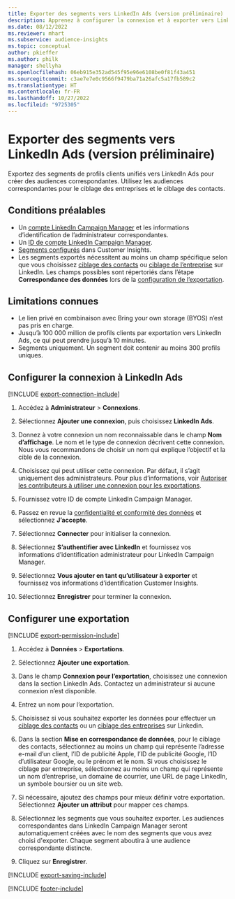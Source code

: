 ```yaml
---
title: Exporter des segments vers LinkedIn Ads (version préliminaire)
description: Apprenez à configurer la connexion et à exporter vers LinkedIn Ads.
ms.date: 08/12/2022
ms.reviewer: mhart
ms.subservice: audience-insights
ms.topic: conceptual
author: pkieffer
ms.author: philk
manager: shellyha
ms.openlocfilehash: 06eb915e352ad545f95e96e6108be0f81f43a451
ms.sourcegitcommit: c3ae7e7e0c9566f9479ba71a26afc5a17fb589c2
ms.translationtype: HT
ms.contentlocale: fr-FR
ms.lasthandoff: 10/27/2022
ms.locfileid: "9725305"
---
```

# <a name="export-segments-to-linkedin-ads-preview"></a>Exporter des segments vers LinkedIn Ads (version préliminaire)

Exportez des segments de profils clients unifiés vers LinkedIn Ads pour créer des audiences correspondantes. Utilisez les audiences correspondantes pour le ciblage des entreprises et le ciblage des contacts.

## <a name="prerequisites"></a>Conditions préalables

- Un [compte LinkedIn Campaign Manager](https://business.linkedin.com/marketing-solutions/ads) et les informations d’identification de l’administrateur correspondantes.
- Un [ID de compte LinkedIn Campaign Manager](https://www.linkedin.com/help/lms/answer/a424270).
- [Segments configurés](segments.md) dans Customer Insights.
- Les segments exportés nécessitent au moins un champ spécifique selon que vous choisissez [ciblage des contacts](https://business.linkedin.com/marketing-solutions/ad-targeting/contact-targeting) ou [ciblage de l’entreprise](https://business.linkedin.com/marketing-solutions/ad-targeting/account-targeting) sur LinkedIn. Les champs possibles sont répertoriés dans l’étape **Correspondance des données** lors de la [configuration de l’exportation](#configure-an-export).

## <a name="known-limitations"></a>Limitations connues

- Le lien privé en combinaison avec Bring your own storage (BYOS) n’est pas pris en charge.
- Jusqu’à 100 000 million de profils clients par exportation vers LinkedIn Ads, ce qui peut prendre jusqu’à 10 minutes.
- Segments uniquement. Un segment doit contenir au moins 300 profils uniques.

## <a name="set-up-connection-to-linkedin-ads"></a>Configurer la connexion à LinkedIn Ads

[!INCLUDE [export-connection-include](includes/export-connection-admn.md)]

1. Accédez à **Administrateur** > **Connexions**.

1. Sélectionnez **Ajouter une connexion**, puis choisissez **LinkedIn Ads**.

1. Donnez à votre connexion un nom reconnaissable dans le champ **Nom d’affichage**. Le nom et le type de connexion décrivent cette connexion. Nous vous recommandons de choisir un nom qui explique l’objectif et la cible de la connexion.

1. Choisissez qui peut utiliser cette connexion. Par défaut, il s’agit uniquement des administrateurs. Pour plus d’informations, voir [Autoriser les contributeurs à utiliser une connexion pour les exportations](connections.md#allow-contributors-to-use-a-connection-for-exports).

1. Fournissez votre ID de compte LinkedIn Campaign Manager.

1. Passez en revue la [confidentialité et conformité des données](connections.md#data-privacy-and-compliance) et sélectionnez **J’accepte**.

1. Sélectionnez **Connecter** pour initialiser la connexion.

1. Sélectionnez **S’authentifier avec LinkedIn** et fournissez vos informations d’identification administrateur pour LinkedIn Campaign Manager.

1. Sélectionnez **Vous ajouter en tant qu’utilisateur à exporter** et fournissez vos informations d’identification Customer Insights.

1. Sélectionnez **Enregistrer** pour terminer la connexion.

## <a name="configure-an-export"></a>Configurer une exportation

[!INCLUDE [export-permission-include](includes/export-permission.md)]

1. Accédez à **Données** > **Exportations**.

1. Sélectionnez **Ajouter une exportation**.

1. Dans le champ **Connexion pour l’exportation**, choisissez une connexion dans la section LinkedIn Ads. Contactez un administrateur si aucune connexion n’est disponible.

1. Entrez un nom pour l’exportation.

1. Choisissez si vous souhaitez exporter les données pour effectuer un [ciblage des contacts](https://business.linkedin.com/marketing-solutions/ad-targeting/contact-targeting) ou un [ciblage des entreprises](https://business.linkedin.com/marketing-solutions/ad-targeting/account-targeting) sur Linkedin.

1. Dans la section **Mise en correspondance de données**, pour le ciblage des contacts, sélectionnez au moins un champ qui représente l’adresse e-mail d’un client, l’ID de publicité Apple, l’ID de publicité Google, l’ID d’utilisateur Google, ou le prénom et le nom. Si vous choisissez le ciblage par entreprise, sélectionnez au moins un champ qui représente un nom d’entreprise, un domaine de courrier, une URL de page LinkedIn, un symbole boursier ou un site web.

1. Si nécessaire, ajoutez des champs pour mieux définir votre exportation. Sélectionnez **Ajouter un attribut** pour mapper ces champs.

1. Sélectionnez les segments que vous souhaitez exporter. Les audiences correspondantes dans LinkedIn Campaign Manager seront automatiquement créées avec le nom des segments que vous avez choisi d'exporter. Chaque segment aboutira à une audience correspondante distincte.

1. Cliquez sur **Enregistrer**.

[!INCLUDE [export-saving-include](includes/export-saving.md)]

[!INCLUDE [footer-include](includes/footer-banner.md)]
